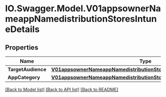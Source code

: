 # IO.Swagger.Model.V01appsownerNameappNamedistributionStoresIntuneDetails
## Properties

Name | Type | Description | Notes
------------ | ------------- | ------------- | -------------
**TargetAudience** | [**V01appsownerNameappNamedistributionStoresIntuneDetailsTargetAudience**](V01appsownerNameappNamedistributionStoresIntuneDetailsTargetAudience.md) |  | [optional] 
**AppCategory** | [**V01appsownerNameappNamedistributionStoresIntuneDetailsAppCategory**](V01appsownerNameappNamedistributionStoresIntuneDetailsAppCategory.md) |  | [optional] 

[[Back to Model list]](../README.md#documentation-for-models) [[Back to API list]](../README.md#documentation-for-api-endpoints) [[Back to README]](../README.md)

